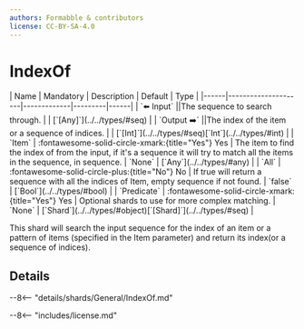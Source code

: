 ```yaml
---
authors: Formabble & contributors
license: CC-BY-SA-4.0
---
```



# IndexOf

<div class="sh-parameters" markdown="1">
| Name | Mandatory | Description | Default | Type |
|------|---------------------|-------------|---------|------|
| `⬅️ Input` ||The sequence to search through. | | [`[Any]`](../../types/#seq) |
| `Output ➡️` ||The index of the item or a sequence of indices. | | [`[Int]`](../../types/#seq)[`Int`](../../types/#int) |
| `Item` | :fontawesome-solid-circle-xmark:{title="Yes"} Yes  | The item to find the index of from the input, if it's a sequence it will try to match all the items in the sequence, in sequence. | `None` | [`Any`](../../types/#any) |
| `All` | :fontawesome-solid-circle-plus:{title="No"} No  | If true will return a sequence with all the indices of Item, empty sequence if not found. | `false` | [`Bool`](../../types/#bool) |
| `Predicate` | :fontawesome-solid-circle-xmark:{title="Yes"} Yes  | Optional shards to use for more complex matching. | `None` | [`Shard`](../../types/#object)[`[Shard]`](../../types/#seq) |

</div>

This shard will search the input sequence for the index of an item or a pattern of items (specified in the Item parameter) and return its index(or a sequence of indices).

## Details

--8<-- "details/shards/General/IndexOf.md"


--8<-- "includes/license.md"

